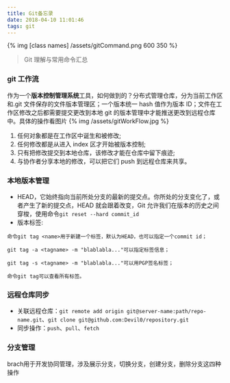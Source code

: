 ```yaml
---
title: Git备忘录
date: 2018-04-10 11:01:46
tags: git
---
```


{% img [class names] /assets/gitCommand.png 600 350 %}

> Git 理解与常用命令汇总

<!-- more -->
### git 工作流

作为一个**版本控制管理系统**工具，如何做到的？分布式管理仓库，分为当前工作区和.git 文件保存的文件版本管理区；一个版本统一 hash 值作为版本 ID；文件在工作区修改之后都需要提交更改到本地 git 的版本管理中才能推送更改到远程仓库中。具体的操作看图片
{% img /assets/gitWorkFlow.jpg %}

1. 任何对象都是在工作区中诞生和被修改;
2. 任何修改都是从进入 index 区才开始被版本控制;
3. 只有把修改提交到本地仓库，该修改才能在仓库中留下痕迹;
4. 与协作者分享本地的修改，可以把它们 push 到远程仓库来共享。

### 本地版本管理

* HEAD，它始终指向当前所处分支的最新的提交点。你所处的分支变化了，或者产生了新的提交点，HEAD 就会跟着改变，Git 允许我们在版本的历史之间穿梭，使用命令`git reset --hard commit_id`
* 版本标签:

```
命令git tag <name>用于新建一个标签，默认为HEAD，也可以指定一个commit id；

git tag -a <tagname> -m "blablabla..."可以指定标签信息；

git tag -s <tagname> -m "blablabla..."可以用PGP签名标签；

命令git tag可以查看所有标签。
```

### 远程仓库同步

* 关联远程仓库：`git remote add origin git@server-name:path/repo-name.git`、`git clone git@github.com:Devil0/repository.git`
* 同步操作：`push`、`pull`、`fetch`

### 分支管理

brach用于开发协同管理，涉及展示分支，切换分支，创建分支，删除分支这四种操作